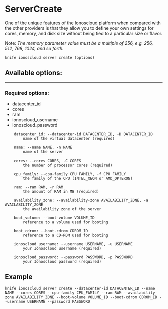 # ServerCreate

One of the unique features of the Ionoscloud platform when compared with the other providers is that they allow you to define your own settings for cores, memory, and disk size without being tied to a particular size or flavor.

Note: *The memory parameter value must be a multiple of 256, e.g. 256, 512, 768, 1024, and so forth.*

    knife ionoscloud server create (options)


## Available options:
---

### Required options:
* datacenter_id
* cores
* ram
* ionoscloud_username
* ionoscloud_password

```
    datacenter_id: --datacenter-id DATACENTER_ID, -D DATACENTER_ID
        name of the virtual datacenter (required)

    name: --name NAME, -n NAME
        name of the server

    cores: --cores CORES, -C CORES
        the number of processor cores (required)

    cpu_family: --cpu-family CPU_FAMILY, -f CPU_FAMILY
        the family of the CPU (INTEL_XEON or AMD_OPTERON)

    ram: --ram RAM, -r RAM
        the amount of RAM in MB (required)

    availability_zone: --availability-zone AVAILABILITY_ZONE, -a AVAILABILITY_ZONE
        the availability zone of the server

    boot_volume: --boot-volume VOLUME_ID
        reference to a volume used for booting

    boot_cdrom: --boot-cdrom CDROM_ID
        reference to a CD-ROM used for booting

    ionoscloud_username: --username USERNAME, -u USERNAME
        your Ionoscloud username (required)

    ionoscloud_password: --password PASSWORD, -p PASSWORD
        your Ionoscloud password (required)

```

## Example

    knife ionoscloud server create --datacenter-id DATACENTER_ID --name NAME --cores CORES --cpu-family CPU_FAMILY --ram RAM --availability-zone AVAILABILITY_ZONE --boot-volume VOLUME_ID --boot-cdrom CDROM_ID --username USERNAME --password PASSWORD
